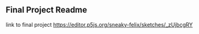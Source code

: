 ## Final Project Readme


link to final project 
https://editor.p5js.org/sneaky-felix/sketches/_zUjbcgRY
